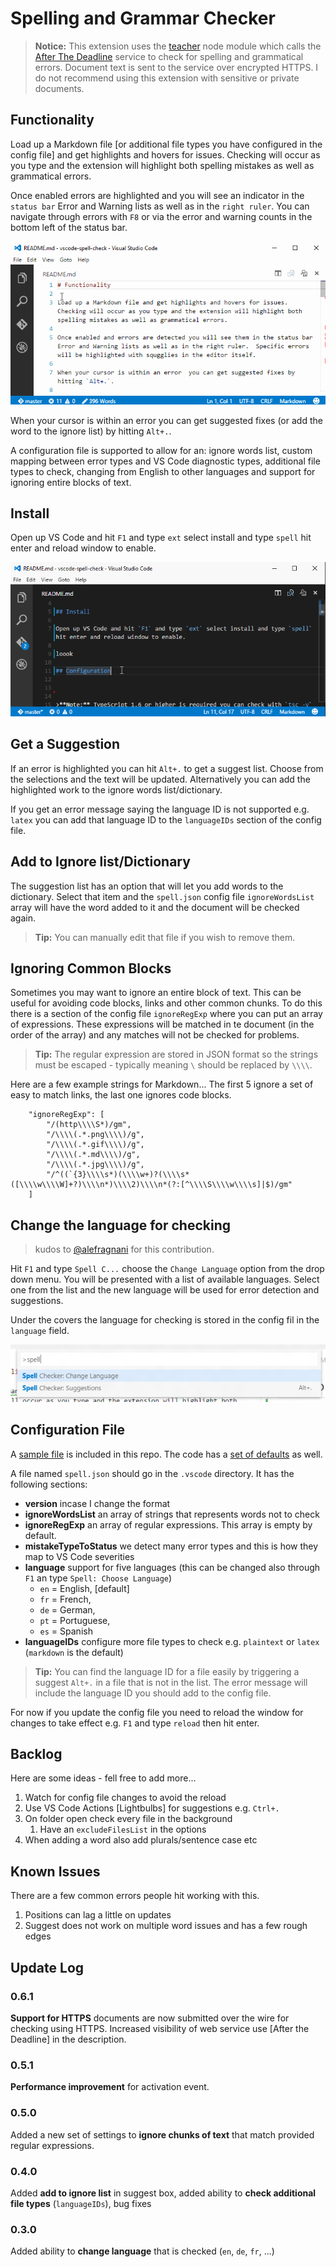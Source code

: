 # Spelling and Grammar Checker

>**Notice:** This extension uses the [teacher](http://github.com/vesln/teacher) node module which calls the [After The Deadline](http://afterthedeadline.com) service to check for spelling and grammatical errors.  Document text is sent to the service over encrypted HTTPS. I do not recommend using this extension with sensitive or private documents.


## Functionality

Load up a Markdown file [or additional file types you have configured in the config file] and get highlights and hovers for issues.  Checking will occur as you type and the extension will highlight both spelling mistakes as well as grammatical errors.

Once enabled errors are highlighted and you will see an indicator in the `status bar` Error and Warning lists as well as in the `right ruler`.  You can navigate through errors with `F8` or via the error and warning counts in the bottom left of the status bar.

![Navigation](images/navigate.gif)

When your cursor is within an error  you can get suggested fixes (or add the word to the ignore list) by hitting `Alt+.`.

A configuration file is supported to allow for an: ignore words list, custom mapping between error types and VS Code diagnostic types, additional file types to check, changing from English to other languages and support for ignoring entire blocks of text.


## Install

Open up VS Code and hit `F1` and type `ext` select install and type `spell` hit enter and reload window to enable.

![install and work](images/spell-install.gif)



## Get a Suggestion

If an error is highlighted you can hit `Alt+.` to get a suggest list.  Choose from the selections and the text will be updated.  Alternatively you can add the highlighted work to the ignore words list/dictionary.

If you get an error message saying the language ID is not supported e.g. `latex` you can add that language ID to the `languageIDs` section of the config file.



## Add to Ignore list/Dictionary

The suggestion list has an option that will let you add words to the dictionary.  Select that item and the `spell.json` config file `ignoreWordsList` array will have the word added to it and the document will be checked again.  

>**Tip:** You can manually edit that file if you wish to remove them.



## Ignoring Common Blocks

Sometimes you may want to ignore an entire block of text.  This can be useful for avoiding code blocks, links and other common chunks.  To do this there is a section of the config file `ignoreRegExp` where you can put an array of expressions.  These expressions will be matched in te document (in the order of the array) and any matches will not be checked for problems.

> **Tip:** The regular expression are stored in JSON format so the strings must be escaped - typically meaning `\` should be replaced by `\\\\`.

Here are a few example strings for Markdown... The first 5 ignore a set of easy to match links, the last one ignores code blocks.

```
    "ignoreRegExp": [
        "/(http\\\\S*)/gm",
        "/\\\\(.*.png\\\\)/g",
        "/\\\\(.*.gif\\\\)/g",
        "/\\\\(.*.md\\\\)/g",
        "/\\\\(.*.jpg\\\\)/g",
        "/^((`{3}\\\\s*)(\\\\w+)?(\\\\s*([\\\\w\\\\W]+?)\\\\n*)\\\\2)\\\\n*(?:[^\\\\S\\\\w\\\\s]|$)/gm"
    ]
```


## Change the language for checking

> kudos to [@alefragnani](https://github.com/alefragnani) for this contribution.

Hit `F1` and type `Spell C...` choose the `Change Language` option from the drop down menu.  You will be presented with a list of available languages.  Select one from the list and the new language will be used for error detection and suggestions.  

Under the covers the language for checking is stored in the config fil in the `language` field.

![Change Language](images/change-language.png)




## Configuration File

A [sample file](https://github.com/Microsoft/vscode-spell-check/blob/master/.vscode/spell.json) is included in this repo.  The code has a [set of defaults](https://github.com/Microsoft/vscode-spell-check/blob/master/extension.ts#L109) as well.

A file named `spell.json` should go in the `.vscode` directory. It has the following sections:

* **version** incase I change the format
* **ignoreWordsList** an array of strings that represents words not to check
* **ignoreRegExp** an array of regular expressions.  This array is empty by default.
* **mistakeTypeToStatus** we detect many error types and this is how they map to VS Code severities
* **language** support for five languages (this can be changed also through `F1` an type `Spell: Choose Language`)
  * `en` = English, [default]
  * `fr` = French,
  * `de` = German,
  * `pt` = Portuguese,
  * `es` = Spanish
* **languageIDs** configure more file types to check e.g. `plaintext` or `latex` (`markdown` is the default)


>**Tip:** You can find the language ID for a file easily by triggering a suggest `Alt+.` in a file that is not in the list.  The error message will include the language ID you should add to the config file.

For now if you update the config file you need to reload the window for changes to take effect e.g. `F1` and type `reload` then hit enter.


## Backlog

Here are some ideas - fell free to add more...

1. Watch for config file changes to avoid the reload
2. Use VS Code Actions [Lightbulbs] for suggestions e.g. `Ctrl+.`
3. On folder open check every file in the background
	1. Have an `excludeFilesList` in the options
4. When adding a word also add plurals/sentence case etc



## Known Issues

There are a few common errors people hit working with this.

1. Positions can lag a little on updates
2. Suggest does not work on multiple word issues and has a few rough edges


## Update Log

### 0.6.1
**Support for HTTPS** documents are now submitted over the wire for checking using HTTPS.  Increased visibility of web service use [After the Deadline] in the description.

### 0.5.1
**Performance improvement** for activation event.

### 0.5.0 
Added a new set of settings to **ignore chunks of text** that match provided regular expressions.

### 0.4.0 
Added **add to ignore list** in suggest box, added ability to **check additional file types** (`languageIDs`), bug fixes

### 0.3.0 
Added ability to **change language** that is checked (`en`, `de`, `fr`, ...)



